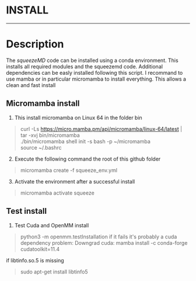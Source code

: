 # INSTALL
***

# Description

The *squeezeMD* code can be installed using a conda environment. This installs
all required modules and the squeezemd code. Additional dependencies can be easly installed
following this script. I recommand to use mamba or in particular micromamba to install
everything. This allows a clean and fast install

## Micromamba install

1. This install micromamba on Linux 64 in the folder bin
> curl -Ls https://micro.mamba.pm/api/micromamba/linux-64/latest | tar -xvj bin/micromamba \
> ./bin/micromamba shell init -s bash -p ~/micromamba \
> source ~/.bashrc
2. Execute the following command the root of this github folder
> micromamba create -f squeeze_env.yml
3. Activate the environment after a successful install
> micromamba activate squeeze


## Test install
1. Test Cuda and OpenMM install
> python3 -m openmm.testInstallation
if it fails it's probably a cuda dependency problem:
Downgrad cuda:
> mamba install -c conda-forge cudatoolkit=11.4

if libtinfo.so.5 is missing
> sudo apt-get install libtinfo5



